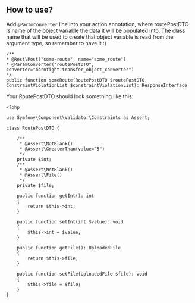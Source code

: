 ## How to use?

Add `@ParamConverter` line into your action annotation, where routePostDTO is name of the object variable the data it will be populated into. The class name that will be used to create that object variable is read from the argument type, so remember to have it :) 
```
/**
* @Rest\Post("some-route", name="some_route")
* @ParamConverter("routePostDTO", converter="bornfight.transfer_object_converter")
*/
public function someRoute(RoutePostDTO $routePostDTO, ConstraintViolationList $constraintViolationList): ResponseInterface
```

Your RoutePostDTO should look something like this:

```
<?php

use Symfony\Component\Validator\Constraints as Assert;

class RoutePostDTO {

    /**
     * @Assert\NotBlank()
     * @Assert\GreaterThan(value="5")
     */
    private $int;
    /**
     * @Assert\NotBlank()
     * @Assert\File()
     */
    private $file;
    
    public function getInt(): int
    {
        return $this->int;
    }
    
    public function setInt(int $value): void
    {
        $this->int = $value;
    }
    
    public function getFile(): UploadedFile
    {
        return $this->file;
    }
    
    public function setFile(UploadedFile $file): void
    {
        $this->file = $file;
    }
}
```